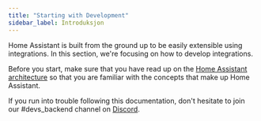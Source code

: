 ```yaml
---
title: "Starting with Development"
sidebar_label: Introduksjon
---
```


Home Assistant is built from the ground up to be easily extensible using integrations. In this section, we're focusing on how to develop integrations.

Before you start, make sure that you have read up on the [Home Assistant architecture](architecture_index.md) so that you are familiar with the concepts that make up Home Assistant.

If you run into trouble following this documentation, don't hesitate to join our #devs_backend channel on [Discord](https://www.home-assistant.io/join-chat/).